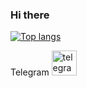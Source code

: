### Hi there

[![Top langs](https://github-readme-stats.vercel.app/api/top-langs/?username=Alexjsja&langs_count=3&layout=compact&theme=dracula)](https://github.com/Alexjsja?tab=repositories)

Telegram [<img src='https://cdn.jsdelivr.net/npm/simple-icons@3.0.1/icons/telegram.svg' alt='telegram' height='40'>](https://t.me/alexalreadytaken)
